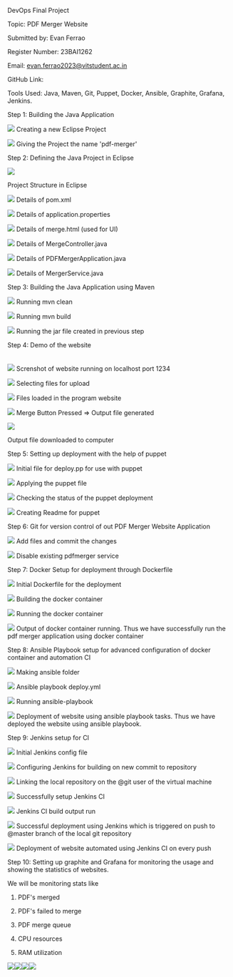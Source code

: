 DevOps Final Project

Topic: PDF Merger Website

Submitted by: Evan Ferrao

Register Number: 23BAI1262

Email: <evan.ferrao2023@vitstudent.ac.in>

GitHub Link:

Tools Used: Java, Maven, Git, Puppet, Docker, Ansible, Graphite,
Grafana, Jenkins.

Step 1: Building the Java Application

![](./media/image1.png)
Creating a new Eclipse Project

![](./media/image2.png)
Giving the Project the name 'pdf-merger'

Step 2: Defining the Java Project in Eclipse

![](./media/image3.png)

Project Structure in Eclipse

![](./media/image4.png)
Details of pom.xml

![](./media/image5.png)
Details of application.properties

![](./media/image6.png)
Details of merge.html (used for UI)

![](./media/image7.png)
Details of MergeController.java

![](./media/image8.png)
Details of PDFMergerApplication.java

![](./media/image9.png)
Details of MergerService.java

Step 3: Building the Java Application using Maven

![](./media/image10.png)
Running mvn clean

![](./media/image11.png)
Running mvn build

![](./media/image12.png)
Running the jar file created in previous step

Step 4: Demo of the website\
\
\
![](./media/image13.png)
Screnshot of website running on localhost port 1234

![](./media/image14.png)
Selecting files for upload

![](./media/image15.png)
Files loaded in the program website

![](./media/image16.png)
Merge Button Pressed =\> Output file generated

![](./media/image17.png)

Output file downloaded to computer

Step 5: Setting up deployment with the help of puppet

![](./media/image18.png)
Initial file for deploy.pp for use with puppet

![](./media/image19.png)
Applying the puppet file

![](./media/image20.png)
Checking the status of the puppet deployment

![](./media/image21.png)
Creating Readme for puppet

Step 6: Git for version control of out PDF Merger Website Application

![](./media/image22.png)
Add files and commit the changes

![](./media/image23.png)
Disable existing pdfmerger service

Step 7: Docker Setup for deployment through Dockerfile

![](./media/image24.png)
Initial Dockerfile for the deployment

![](./media/image25.png)
Building the docker container

![](./media/image26.png)
Running the docker container

![](./media/image27.png)
Output of docker container running. Thus we have successfully run the
pdf merger application using docker container

Step 8: Ansible Playbook setup for advanced configuration of docker
container and automation CI

![](./media/image28.png)
Making ansible folder

![](./media/image29.png)
Ansible playbook deploy.yml

![](./media/image30.png)
Running ansible-playbook

![](./media/image31.png)
Deployment of website using ansible playbook tasks. Thus we have
deployed the website using ansible playbook.

Step 9: Jenkins setup for CI

![](./media/image32.png)
Initial Jenkins config file

![](./media/image33.png)
Configuring Jenkins for building on new commit to repository

![](./media/image34.png)
Linking the local repository on the \@git user of the virtual machine

![](./media/image35.png)
Successfully setup Jenkins CI

![](./media/image36.png)
Jenkins CI build output run

![](./media/image37.png)
Successful deployment using Jenkins which is triggered on push to
\@master branch of the local git repository

![](./media/image38.png)
Deployment of website automated using Jenkins CI on every push

Step 10: Setting up graphite and Grafana for monitoring the usage and
showing the statistics of websites.

We will be monitoring stats like

1.  PDF's merged

2.  PDF's failed to merge

3.  PDF merge queue

4.  CPU resources

5.  RAM utilization

![](./media/image39.png)![](./media/image40.png)![](./media/image41.png)![](./media/image42.png)